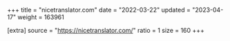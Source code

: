 +++
title = "nicetranslator.com"
date = "2022-03-22"
updated = "2023-04-17"
weight = 163961

[extra]
source = "https://nicetranslator.com/"
ratio = 1
size = 160
+++

